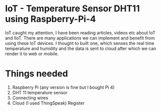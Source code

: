 # IoT - Temperature Sensor DHT11 using Raspberry-Pi-4

IoT caught my attention, I have been reading articles, videos etc about IoT and IIoT. There are many applications we can implement and benefit from using these IoT devices.  I thought to built one, which senses the real time temperature and humidity and the data is sent to cloud after which we can render it to web or mobile.  

# Things needed

1. Raspberry Pi (any version is fine but I bought Pi 4) 
2. DHT 11 temperature sensor 
3. Connecting wires 
4. Cloud (I used ThingSpeak) Register






